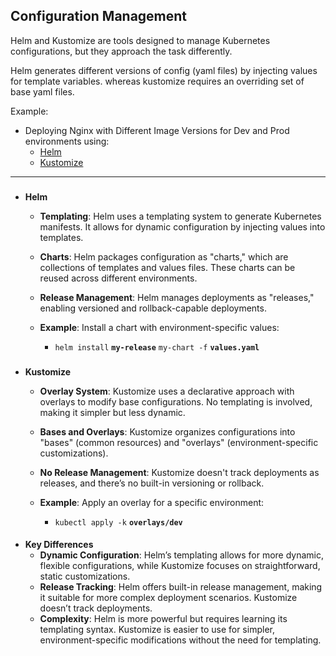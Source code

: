 ## Configuration Management

Helm and Kustomize are tools designed to manage Kubernetes configurations, but they approach the task differently.

Helm generates different versions of config (yaml files) by injecting values for template variables.
whereas kustomize requires an overriding set of base yaml files.

Example:
- Deploying Nginx with Different Image Versions for Dev and Prod environments  using:
    - [Helm](helm/example/example.md)
    - [Kustomize](kustomize/example/example.md) 


--- 
###
- **Helm**
    - **Templating**: Helm uses a templating system to generate Kubernetes manifests. It allows for dynamic configuration by injecting values into templates.
    - **Charts**: Helm packages configuration as "charts," which are collections of templates and values files. These charts can be reused across different environments.
    - **Release Management**: Helm manages deployments as "releases," enabling versioned and rollback-capable deployments.

    - **Example**: Install a chart with environment-specific values:
        - `helm install` **`my-release`** `my-chart -f` **`values.yaml`**
        
###
- **Kustomize**
    - **Overlay System**: Kustomize uses a declarative approach with overlays to modify base configurations. No templating is involved, making it simpler but less dynamic.
    - **Bases and Overlays**: Kustomize organizes configurations into "bases" (common resources) and "overlays" (environment-specific customizations).
    - **No Release Management**: Kustomize doesn't track deployments as releases, and there’s no built-in versioning or rollback.

    - **Example**: Apply an overlay for a specific environment:
        - `kubectl apply -k` **`overlays/dev`**

####
- **Key Differences**
    - **Dynamic Configuration**: Helm’s templating allows for more dynamic, flexible configurations, while Kustomize focuses on straightforward, static customizations.
    - **Release Tracking**: Helm offers built-in release management, making it suitable for more complex deployment scenarios. Kustomize doesn’t track deployments.
    - **Complexity**: Helm is more powerful but requires learning its templating syntax. Kustomize is easier to use for simpler, environment-specific modifications without the need for templating.
